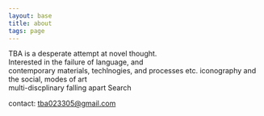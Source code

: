 ```yaml
---
layout: base
title: about
tags: page
---
```


TBA is a desperate attempt at novel thought.  
Interested in the failure of language, and  
contemporary materials, techlnogies, and processes etc. 
iconography and the social, modes of art  
multi-discplinary falling apart
Search

contact: tba023305@gmail.com